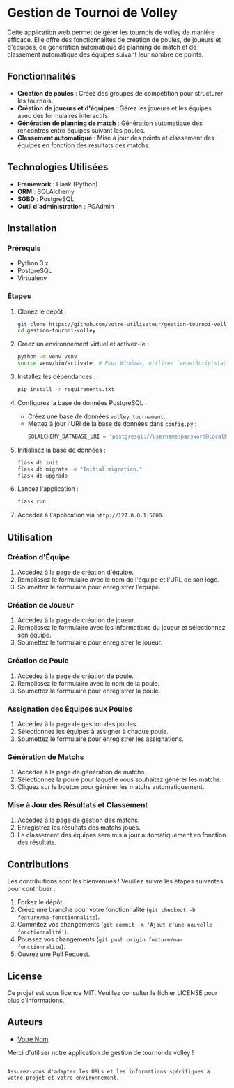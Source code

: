 


# Gestion de Tournoi de Volley

Cette application web permet de gérer les tournois de volley de manière efficace. Elle offre des fonctionnalités de création de poules, de joueurs et d'équipes, de génération automatique de planning de match et de classement automatique des équipes suivant leur nombre de points.

## Fonctionnalités

- **Création de poules** : Créez des groupes de compétition pour structurer les tournois.
- **Création de joueurs et d'équipes** : Gérez les joueurs et les équipes avec des formulaires interactifs.
- **Génération de planning de match** : Génération automatique des rencontres entre équipes suivant les poules.
- **Classement automatique** : Mise à jour des points et classement des équipes en fonction des résultats des matchs.

## Technologies Utilisées

- **Framework** : Flask (Python)
- **ORM** : SQLAlchemy
- **SGBD** : PostgreSQL
- **Outil d'administration** : PGAdmin

## Installation

### Prérequis

- Python 3.x
- PostgreSQL
- Virtualenv

### Étapes

1. Clonez le dépôt :
   ```bash
   git clone https://github.com/votre-utilisateur/gestion-tournoi-volley.git
   cd gestion-tournoi-volley
   ```

2. Créez un environnement virtuel et activez-le :
   ```bash
   python -m venv venv
   source venv/bin/activate  # Pour Windows, utilisez `venv\Scripts\activate`
   ```

3. Installez les dépendances :
   ```bash
   pip install -r requirements.txt
   ```

4. Configurez la base de données PostgreSQL :
   - Créez une base de données `volley_tournament`.
   - Mettez à jour l'URI de la base de données dans `config.py` :
     ```python
     SQLALCHEMY_DATABASE_URI = 'postgresql://username:password@localhost:5432/volley_tournament'
     ```

5. Initialisez la base de données :
   ```bash
   flask db init
   flask db migrate -m "Initial migration."
   flask db upgrade
   ```

6. Lancez l'application :
   ```bash
   flask run
   ```

7. Accédez à l'application via `http://127.0.0.1:5000`.

## Utilisation

### Création d'Équipe

1. Accédez à la page de création d'équipe.
2. Remplissez le formulaire avec le nom de l'équipe et l'URL de son logo.
3. Soumettez le formulaire pour enregistrer l'équipe.

### Création de Joueur

1. Accédez à la page de création de joueur.
2. Remplissez le formulaire avec les informations du joueur et sélectionnez son équipe.
3. Soumettez le formulaire pour enregistrer le joueur.

### Création de Poule

1. Accédez à la page de création de poule.
2. Remplissez le formulaire avec le nom de la poule.
3. Soumettez le formulaire pour enregistrer la poule.

### Assignation des Équipes aux Poules

1. Accédez à la page de gestion des poules.
2. Sélectionnez les équipes à assigner à chaque poule.
3. Soumettez le formulaire pour enregistrer les assignations.

### Génération de Matchs

1. Accédez à la page de génération de matchs.
2. Sélectionnez la poule pour laquelle vous souhaitez générer les matchs.
3. Cliquez sur le bouton pour générer les matchs automatiquement.

### Mise à Jour des Résultats et Classement

1. Accédez à la page de gestion des matchs.
2. Enregistrez les résultats des matchs joués.
3. Le classement des équipes sera mis à jour automatiquement en fonction des résultats.

## Contributions

Les contributions sont les bienvenues ! Veuillez suivre les étapes suivantes pour contribuer :

1. Forkez le dépôt.
2. Créez une branche pour votre fonctionnalité (`git checkout -b feature/ma-fonctionnalite`).
3. Commitez vos changements (`git commit -m 'Ajout d'une nouvelle fonctionnalité'`).
4. Poussez vos changements (`git push origin feature/ma-fonctionnalite`).
5. Ouvrez une Pull Request.

## License

Ce projet est sous licence MIT. Veuillez consulter le fichier LICENSE pour plus d'informations.

## Auteurs

- [Votre Nom](https://github.com/votre-utilisateur)

Merci d'utiliser notre application de gestion de tournoi de volley !
```

Assurez-vous d'adapter les URLs et les informations spécifiques à votre projet et votre environnement.
